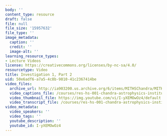 ```yaml
---
body: ''
content_type: resource
draft: false
file: null
file_size: '15957632'
file_type: ''
image_metadata:
  caption: ''
  credit: ''
  image-alt: ''
learning_resource_types:
- Lecture Videos
license: https://creativecommons.org/licenses/by-nc-sa/4.0/
resourcetype: Video
title: Investigation 1, Part 2
uid: 50e6adf6-a7a5-4c8b-9810-41c2367414be
video_files:
  archive_url: http://ia903200.us.archive.org/6/items/MITHSChandra/MITHS_chandra_1_02_300k.mp4
  video_captions_file: /courses/res-hs-001-chandra-astrophysics-institute/I-yXEMOwOz4_captions.webvtt
  video_thumbnail_file: https://img.youtube.com/vi/I-yXEMOwOz4/default.jpg
  video_transcript_file: /courses/res-hs-001-chandra-astrophysics-institute/I-yXEMOwOz4_transcript.pdf
video_metadata:
  video_speakers: ''
  video_tags: ''
  youtube_description: ''
  youtube_id: I-yXEMOwOz4
---
```

